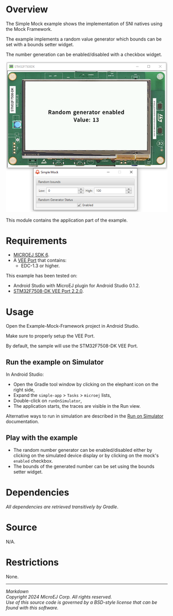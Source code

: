 # Overview

The Simple Mock example shows the implementation of SNI natives using the Mock Framework.

The example implements a random value generator which bounds can be set with a bounds setter widget.

The number generation can be enabled/disabled with a checkbox widget.

![Example_screenshot.png](README_images/Example_screenshot.png)

This module contains the application part of the example.

# Requirements

* [MICROEJ SDK 6](https://docs.microej.com/en/latest/SDK6UserGuide/index.html).
* A [VEE Port](https://github.com/MicroEJ/?q=VEEPort&type=all&language=&sort=) that contains:
    * EDC-1.3 or higher.

This example has been tested on:

* Android Studio with MicroEJ plugin for Android Studio 0.1.2.
* [STM32F7508-DK VEE Port 2.2.0](https://github.com/MicroEJ/VEEPort-STMicroelectronics-STM32F7508-DK/tree/2.2.0).

# Usage

Open the Example-Mock-Framework project in Android Studio.

Make sure to properly setup the VEE Port.

By default, the sample will use the STM32F7508-DK VEE Port.

## Run the example on Simulator

In Android Studio:
- Open the Gradle tool window by clicking on the elephant icon on the right side,
- Expand the `simple-app` > `Tasks` > `microej` lists,
- Double-click on `runOnSimulator`,
- The application starts, the traces are visible in the Run view.

Alternative ways to run in simulation are described in the [Run on Simulator](https://docs.microej.com/en/latest/SDK6UserGuide/runOnSimulator.html) documentation.

## Play with the example

* The random number generator can be enabled/disabled either by clicking on the simulated device display or by clicking on the mock's `enabled` checkbox.
* The bounds of the generated number can be set using the bounds setter widget.

# Dependencies

_All dependencies are retrieved transitively by Gradle_.

# Source

N/A.

# Restrictions

None.

---
_Markdown_   
_Copyright 2024 MicroEJ Corp. All rights reserved._  
_Use of this source code is governed by a BSD-style license that can be found with this software._